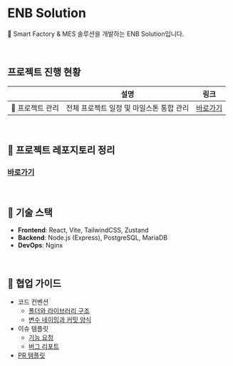 # ENB Solution

🚀 Smart Factory & MES 솔루션을 개발하는 ENB Solution입니다.  

<br />

## 프로젝트 진행 현황

|  | 설명 | 링크 |
|----------|------|------|
| 📘 프로젝트 관리 | 전체 프로젝트 일정 및 마일스톤 통합 관리 | [바로가기](https://github.com/enb-solution/project-management) |

<br />

## 🔗 프로젝트 레포지토리 정리
### [바로가기](https://github.com/enb-solution/.github/blob/main/profile/%ED%94%84%EB%A1%9C%EC%A0%9D%ED%8A%B8_%EC%A0%95%EB%A6%AC.md)

<br />

## 🧰 기술 스택

- **Frontend**: React, Vite, TailwindCSS, Zustand
- **Backend**: Node.js (Express), PostgreSQL, MariaDB
- **DevOps**: Nginx

<br />

## 🧭 협업 가이드

- 코드 컨벤션
  - [폴더와 라이브러리 구조](https://github.com/enb-solution/.github/blob/main/profile/code-convention/%ED%8F%B4%EB%8D%94%EC%99%80_%EB%9D%BC%EC%9D%B4%EB%B8%8C%EB%9F%AC%EB%A6%AC_%EA%B5%AC%EC%A1%B0.md)
  - [변수 네이밍과 커밋 양식](https://github.com/enb-solution/.github/blob/main/profile/code-convention/%EB%B3%80%EC%88%98_%EB%84%A4%EC%9D%B4%EB%B0%8D%EA%B3%BC_%EC%BB%A4%EB%B0%8D_%EC%96%91%EC%8B%9D.md)
- 이슈 템플릿
  - [기능 요청](https://github.com/enb-solution/.github/blob/main/profile/%EA%B8%B0%EB%8A%A5-%EC%B6%94%EA%B0%80-%EC%9A%94%EC%B2%AD.md)
  - [버그 리포트](https://github.com/enb-solution/.github/blob/main/profile/%EB%B2%84%EA%B7%B8-%EB%A6%AC%ED%8F%AC%ED%8A%B8.md)
- [PR 템플릿](https://github.com/enb-solution/.github/blob/main/profile/PULL_REQUEST_TEMPLATE.md)
